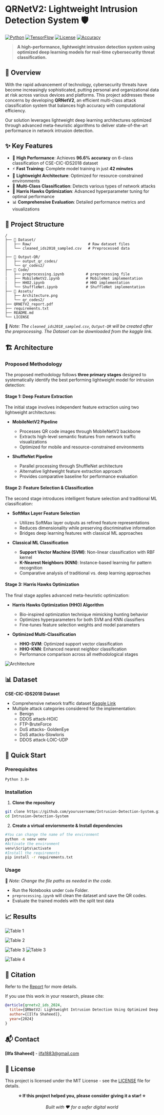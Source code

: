 # QRNetV2: Lightweight Intrusion Detection System 🛡️

[![Python](https://img.shields.io/badge/Python-3.8+-blue.svg)](https://www.python.org/downloads/)
[![TensorFlow](https://img.shields.io/badge/TensorFlow-2.x-orange.svg)](https://tensorflow.org/)
[![License](https://img.shields.io/badge/License-MIT-green.svg)](LICENSE)
[![Accuracy](https://img.shields.io/badge/Accuracy-96.6%25-brightgreen.svg)](##results)

> **A high-performance, lightweight intrusion detection system using optimized deep learning models for real-time cybersecurity threat classification.**

## 🎯 Overview

With the rapid advancement of technology, cybersecurity threats have become increasingly sophisticated, putting personal and organizational data at risk across various devices and platforms. This project addresses these concerns by developing **QRNetV2**, an efficient multi-class attack classification system that balances high accuracy with computational efficiency.

Our solution leverages lightweight deep learning architectures optimized through advanced meta-heuristic algorithms to deliver state-of-the-art performance in network intrusion detection.

## ✨ Key Features

- 🚀 **High Performance**: Achieves **96.6% accuracy** on 6-class classification of CSE-CIC-IDS2018 dataset
- ⚡ **Fast Training**: Complete model training in just **42 minutes**
- 🔬 **Lightweight Architecture**: Optimized for resource-constrained environments
- 🎯 **Multi-Class Classification**: Detects various types of network attacks
- 🔧 **Harris Hawks Optimization**: Advanced hyperparameter tuning for optimal performance
- 📊 **Comprehensive Evaluation**: Detailed performance metrics and visualizations

## 📁 Project Structure

```
/
├── 📁 Dataset/
│   ├── Raw/                          # Raw dataset files
│   └── cleaned_ids2018_sampled.csv   # Preprocessed data
│   
├── 📁 Output-QR/
│   ├── output_qr_codes/           
│   └── qr_codes2/                
├── 📁 Code/
│   ├── preprocessing.ipynb          # preprocessing file
|   ├── MobileNetV2.ipynb            # MobileNet implementation
|   ├── HHO2.ipynb                   # HHO implementation
│   └── ShuffleNet.ipynb             # ShuffleNet implementation
├── 📁 Assets/
│   ├── Architecture.png           
│   └── qr_codes2/ 
├── QRNETV2_report.pdf
├── requirements.txt
├── README.md
└── LICENSE
```

📌 *Note: The `cleaned_ids2018_sampled.csv`, `Output-QR` will be created after the preprocessing. The Dataset can be downloaded from the kaggle link.* 

## 🏗️ Architecture

### Proposed Methodology

The proposed methodology follows **three primary stages** designed to systematically identify the best performing lightweight model for intrusion detection:

#### **Stage 1: Deep Feature Extraction**
The initial stage involves independent feature extraction using two lightweight architectures:

- **MobileNetV2 Pipeline**
  - Processes QR code images through MobileNetV2 backbone
  - Extracts high-level semantic features from network traffic visualizations
  - Optimized for mobile and resource-constrained environments

- **ShuffleNet Pipeline**
  - Parallel processing through ShuffleNet architecture
  - Alternative lightweight feature extraction approach
  - Provides comparative baseline for performance evaluation

#### **Stage 2: Feature Selection & Classification**
The second stage introduces intelligent feature selection and traditional ML classification:

- **SoftMax Layer Feature Selection**
  - Utilizes SoftMax layer outputs as refined feature representations
  - Reduces dimensionality while preserving discriminative information
  - Bridges deep learning features with classical ML approaches

- **Classical ML Classification**
  - **Support Vector Machine (SVM)**: Non-linear classification with RBF kernel
  - **K-Nearest Neighbors (KNN)**: Instance-based learning for pattern recognition
  - Comparative analysis of traditional vs. deep learning approaches

#### **Stage 3: Harris Hawks Optimization**
The final stage applies advanced meta-heuristic optimization:

- **Harris Hawks Optimization (HHO) Algorithm**
  - Bio-inspired optimization technique mimicking hunting behavior
  - Optimizes hyperparameters for both SVM and KNN classifiers
  - Fine-tunes feature selection weights and model parameters

- **Optimized Multi-Classification**
  - **HHO-SVM**: Optimized support vector classification
  - **HHO-KNN**: Enhanced nearest neighbor classification
  - Performance comparison across all methodological stages

![Architecture](Assets\Architecture.png)

## 📊 Dataset

**CSE-CIC-IDS2018 Dataset**
- Comprehensive network traffic dataset [Kaggle Link](https://www.kaggle.com/datasets/solarmainframe/ids-intrusion-csv)
- Multiple attack categories considered for the implementation:
  - Benign
  - DDOS attack-HOIC
  - FTP-BruteForce
  - DoS attacks-
GoldenEye
  - DoS attacks-Slowloris
  - DDOS attack-LOIC-UDP

## 🚀 Quick Start

### Prerequisites

```bash
Python 3.8+
```

### Installation

1. **Clone the repository**
```bash
git clone https://github.com/yourusername/Intrusion-Detection-System.git
cd Intrusion-Detection-System
```

2. **Create a virtual enviornmente & Install dependencies**
```bash
#You can change the name of the environment
python -m venv venv 
#Activate the environment
venv\Scripts\activate
#Install the requirements
pip install -r requirements.txt
```

### Usage

📌 *Note: Change the file paths as needed in the code.* 

- Run the Notebooks under `Code` Folder.
- `preprocessing.ipynb` will clean the dataset and save the QR codes.
- Evaluate the trained models with the split test data

## 📈 Results

![Table 1](Assets\Table_1.png)

![Table 2](Assets\Table_2.png)

![Table 3](Assets\Table_3_1.png)
![Table 3](Assets\Table_3_2.png)

![Table 4](Assets\Table_4.png)


## 📄 Citation
Refer to the [Report](QRNETV2_report.pdf) for more details.

If you use this work in your research, please cite:

```bibtex
@article{qrnetv2_ids_2024,
  title={QRNetV2: Lightweight Intrusion Detection Using Optimized Deep Learning},
  author={[Ilfa Shaheed]},
  year={2024}
}
```

## 📬 Contact

**[Ilfa Shaheed]** - [ilfa1883@gmail.com](mailto:ilfa1883@gmail.com)

## 📜 License

This project is licensed under the MIT License - see the [LICENSE](LICENSE) file for details.


<div align="center">

**⭐ If this project helped you, please consider giving it a star! ⭐**

*Built with ❤️ for a safer digital world*

</div>
